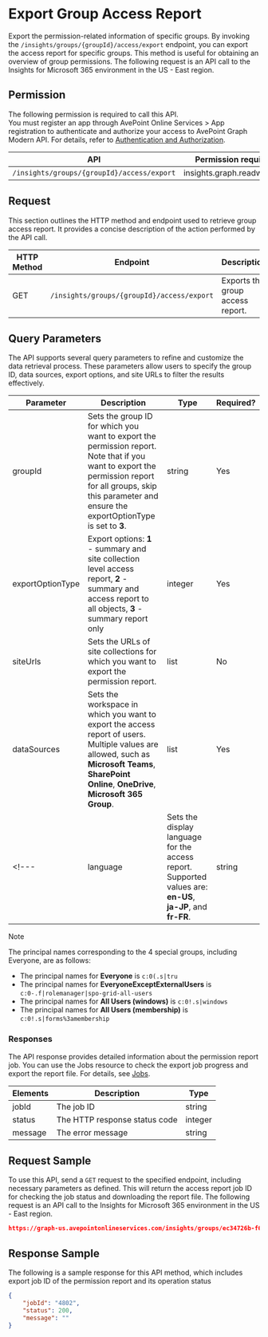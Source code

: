 # Export Group Access Report

Export the permission-related information of specific groups. By invoking the `/insights/groups/{groupId}/access/export` endpoint, you can export the access report for specific groups. This method is useful for obtaining an overview of group permissions. The following request is an API call to the Insights for Microsoft 365 environment in the US - East region.  

## Permission 

The following permission is required to call this API.  
You must register an app through AvePoint Online Services > App registration to authenticate and authorize your access to AvePoint Graph Modern API. For details, refer to [Authentication and Authorization](https://learn.avepoint.com/docs/Use-AvePoint-Graph-Modern-API.html#authentication-and-authorization).

| API     | Permission required | 
|-------------------|---------------|
| `/insights/groups/{groupId}/access/export` |insights.graph.readwrite.all   |

## Request 

This section outlines the HTTP method and endpoint used to retrieve group access report. It provides a concise description of the action performed by the API call. 

| HTTP Method | Endpoint | Description |
| --- | --- | --- |
| GET | `/insights/groups/{groupId}/access/export` | Exports the group access report. |


## Query Parameters

The API supports several query parameters to refine and customize the data retrieval process. These parameters allow users to specify the group ID, data sources, export options, and site URLs to filter the results effectively.


| Parameter        | Description     | Type    | Required? |
|------------------|----------------|---------|-----------|
| groupId          | Sets the group ID for which you want to export the permission report. Note that if you want to export the permission report for all groups, skip this parameter and ensure the exportOptionType is set to **3**. | string  | Yes       |
| exportOptionType | Export options: **1** - summary and site collection level access report, **2** - summary and access report to all objects, **3** - summary report only | integer | Yes        |
| siteUrls         | Sets the URLs of site collections for which you want to export the permission report.                             | list   | No        |
| dataSources      | Sets the workspace in which you want to export the access report of users. Multiple values are allowed, such as **Microsoft Teams**, **SharePoint Online**, **OneDrive**, **Microsoft 365 Group**.          | list   | Yes        |
<!---| language | Sets the display language for the access report. Supported values are: **en-US**, **ja-JP**, and **fr-FR**. | string | No --->

> [!NOTE] 
> The principal names corresponding to the 4 special groups, including Everyone, are as follows:  
>- The principal names for **Everyone** is ```c:0(.s|tru```
>- The principal names for **EveryoneExceptExternalUsers** is ```c:0-.f|rolemanager|spo-grid-all-users```
>- The principal names for **All Users (windows)** is ```c:0!.s|windows```
>- The principal names for **All Users (membership)** is ```c:0!.s|forms%3amembership```


[languages + data source rewrite]: #

### Responses

The API response provides detailed information about the permission report job. You can use the Jobs resource to check the export job progress and export the report file. For details, see [Jobs](/insights/exportJobs/exportJobFile.md).

| Elements | Description                                      | Type    |
|----------|--------------------------------------------------|---------|
| jobId    | The job ID                                       | string  |
| status   | The HTTP response status code                    | integer |
| message  | The error message                                | string  |


## Request Sample

To use this API, send a `GET` request to the specified endpoint, including necessary parameters as defined. This will return the access report job ID for checking the job status and downloading the report file. The following request is an API call to the Insights for Microsoft 365 environment in the US - East region. 

```json
https://graph-us.avepointonlineservices.com/insights/groups/ec34726b-f692-424f-aaf0-f6a478a1b9fc7/access/export?exportOptionType=2&siteUrls=https%3A%2F%2Fm365x636363.sharepoint.com%2Fsites%2Fjuly2022publicteam01&dataSources=microsoft%20teams&dataSources=sharepoint%20online
```


## Response Sample  

The following is a sample response for this API method, which includes export job ID of the permission report and its operation status 

```json
{
    "jobId": "4802",
    "status": 200,
    "message": ""
}
```